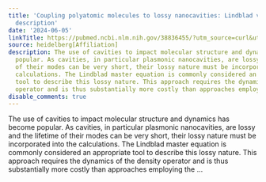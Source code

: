 ```yaml
---
title: 'Coupling polyatomic molecules to lossy nanocavities: Lindblad vs Schrödinger
  description'
date: '2024-06-05'
linkTitle: https://pubmed.ncbi.nlm.nih.gov/38836455/?utm_source=curl&utm_medium=rss&utm_campaign=pubmed-2&utm_content=1FakS-2QOkCT8HsMOQP1bCRQ4YzyumYOmxmF0moLsQ3dFB1E9V&fc=20220326224207&ff=20240605181437&v=2.18.0.post9+e462414
source: heidelberg[Affiliation]
description: The use of cavities to impact molecular structure and dynamics has become
  popular. As cavities, in particular plasmonic nanocavities, are lossy and the lifetime
  of their modes can be very short, their lossy nature must be incorporated into the
  calculations. The Lindblad master equation is commonly considered an appropriate
  tool to describe this lossy nature. This approach requires the dynamics of the density
  operator and is thus substantially more costly than approaches employing the ...
disable_comments: true
---
```

The use of cavities to impact molecular structure and dynamics has become popular. As cavities, in particular plasmonic nanocavities, are lossy and the lifetime of their modes can be very short, their lossy nature must be incorporated into the calculations. The Lindblad master equation is commonly considered an appropriate tool to describe this lossy nature. This approach requires the dynamics of the density operator and is thus substantially more costly than approaches employing the ...
